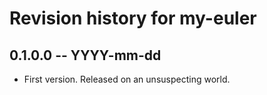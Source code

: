 # Revision history for my-euler

## 0.1.0.0  -- YYYY-mm-dd

* First version. Released on an unsuspecting world.
